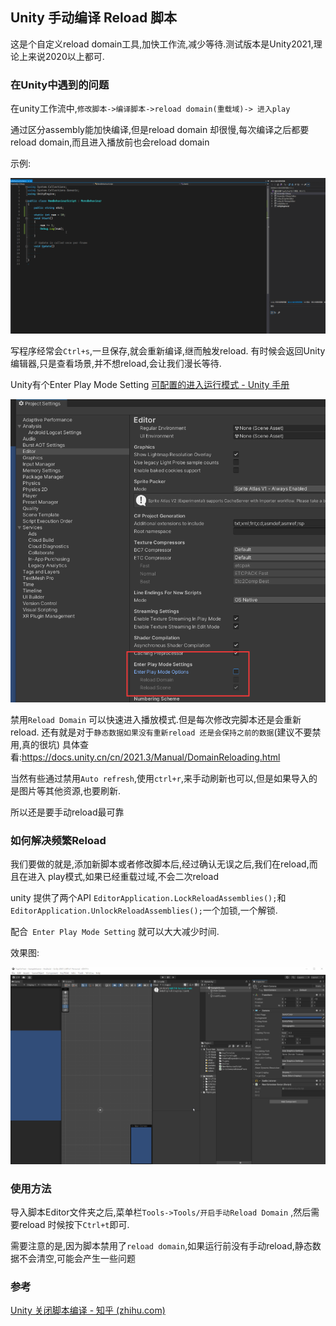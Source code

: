## Unity 手动编译 Reload 脚本

这是个自定义reload domain工具,加快工作流,减少等待.测试版本是Unity2021,理论上来说2020以上都可.

### 在Unity中遇到的问题

在unity工作流中,`修改脚本->编译脚本->reload domain(重载域)-> 进入play`

通过区分assembly能加快编译,但是reload domain 却很慢,每次编译之后都要reload domain,而且进入播放前也会reload domain

示例:

![0](https://raw.githubusercontent.com/ZeroUltra/MediaLibrary/main/Imgs/202211052102596.gif)

写程序经常会`Ctrl+s`,一旦保存,就会重新编译,继而触发reload. 有时候会返回Unity编辑器,只是查看场景,并不想reload,会让我们漫长等待.

Unity有个Enter Play Mode Setting  [可配置的进入运行模式 - Unity 手册](https://docs.unity.cn/cn/2021.3/Manual/ConfigurableEnterPlayMode.html)

![image-20221105210343196](https://raw.githubusercontent.com/ZeroUltra/MediaLibrary/main/Imgs/202211052103211.png)

禁用`Reload Domain` 可以快速进入播放模式.但是每次修改完脚本还是会重新reload. 还有就是对于`静态数据如果没有重新reload 还是会保持之前的数据`(建议不要禁用,真的很坑) 具体查看:https://docs.unity.cn/cn/2021.3/Manual/DomainReloading.html

当然有些通过禁用`Auto refresh`,使用`ctrl+r`,来手动刷新也可以,但是如果导入的是图片等其他资源,也要刷新.

所以还是要手动reload最可靠

### 如何解决频繁Reload

我们要做的就是,添加新脚本或者修改脚本后,经过确认无误之后,我们在reload,而且在进入 play模式,如果已经重载过域,不会二次reload

unity 提供了两个API `EditorApplication.LockReloadAssemblies();`和` EditorApplication.UnlockReloadAssemblies();`一个加锁,一个解锁.

配合` Enter Play Mode Setting` 就可以大大减少时间.

效果图:

![111](https://raw.githubusercontent.com/ZeroUltra/MediaLibrary/main/Imgs/202211052126333.gif)



### 使用方法

导入脚本Editor文件夹之后,菜单栏`Tools->Tools/开启手动Reload Domain`  ,然后需要reload 时候按下`Ctrl+t`即可.

需要注意的是,因为脚本禁用了`reload domain`,如果运行前没有手动reload,静态数据不会清空,可能会产生一些问题

### 参考

[Unity 关闭脚本编译 - 知乎 (zhihu.com)](https://zhuanlan.zhihu.com/p/441996008)